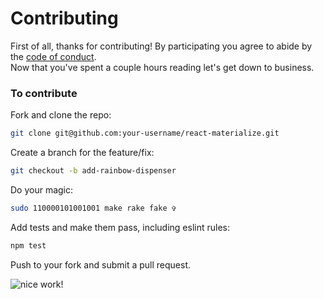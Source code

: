 # Contributing
First of all, thanks for contributing! By participating
you agree to abide by the [code of conduct](https://github.com/react-materialize/react-materialize/blob/master/CODE_OF_CONDUCT.md).
<br/>
Now that you've spent a couple hours reading let's get down to business.


### To contribute

Fork and clone the repo:

```sh
git clone git@github.com:your-username/react-materialize.git
```

Create a branch for the feature/fix:

```sh
git checkout -b add-rainbow-dispenser
```

Do your magic:
```sh
sudo 110000101001001 make rake fake ✞
```

Add tests and make them pass, including eslint rules:
```sh
npm test
```

Push to your fork and submit a pull request.

![nice work!](https://media.giphy.com/media/XreQmk7ETCak0/giphy.gif)
